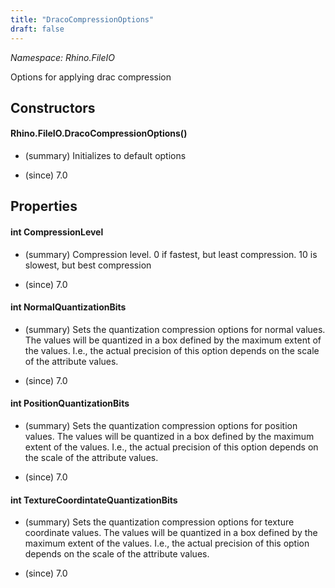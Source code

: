 ```yaml
---
title: "DracoCompressionOptions"
draft: false
---
```


*Namespace: Rhino.FileIO*

   Options for applying drac compression
   
## Constructors
#### Rhino.FileIO.DracoCompressionOptions()
- (summary) 
      Initializes to default options
     
- (since) 7.0
## Properties
#### int CompressionLevel
- (summary) 
     Compression level. 0 if fastest, but least compression. 10 is slowest, but best compression
     
- (since) 7.0
#### int NormalQuantizationBits
- (summary) 
     Sets the quantization compression options for normal values. The
     values will be quantized in a box defined by the maximum extent
     of the values. I.e., the actual precision of this option depends
     on the scale of the attribute values.
     
- (since) 7.0
#### int PositionQuantizationBits
- (summary) 
     Sets the quantization compression options for position values. The
     values will be quantized in a box defined by the maximum extent
     of the values. I.e., the actual precision of this option depends
     on the scale of the attribute values.
     
- (since) 7.0
#### int TextureCoordintateQuantizationBits
- (summary) 
     Sets the quantization compression options for texture coordinate
     values. The values will be quantized in a box defined by the maximum
     extent of the values. I.e., the actual precision of this option depends
     on the scale of the attribute values.
     
- (since) 7.0
